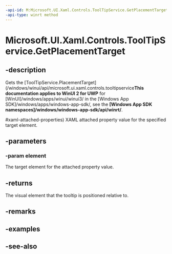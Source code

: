 ```yaml
---
-api-id: M:Microsoft.UI.Xaml.Controls.ToolTipService.GetPlacementTarget(Microsoft.UI.Xaml.DependencyObject)
-api-type: winrt method
---
```


<!-- Method syntax
public Windows.UI.Xaml.UIElement GetPlacementTarget(Windows.UI.Xaml.DependencyObject element)
-->

# Microsoft.UI.Xaml.Controls.ToolTipService.GetPlacementTarget

## -description
Gets the [ToolTipService.PlacementTarget](/windows/winui/api/microsoft.ui.xaml.controls.tooltipservice**This documentation applies to WinUI 2 for UWP** for [WinUI]/windows/apps/winui/winui3/ in the [Windows App SDK]/windows/apps/windows-app-sdk/, see the **[Windows App SDK namespaces]/windows/windows-app-sdk/api/winrt/**.

#xaml-attached-properties) XAML attached property value for the specified target element.

## -parameters
### -param element
The target element for the attached property value.

## -returns
The visual element that the tooltip is positioned relative to.

## -remarks

## -examples

## -see-also
